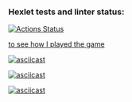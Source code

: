 ### Hexlet tests and linter status:

[![Actions Status](https://github.com/gliderpilotess/frontend-project-44/actions/workflows/hexlet-check.yml/badge.svg)](https://github.com/gliderpilotess/frontend-project-44/actions)

[to see how I played the game](https://asciinema.org/connect/4e845578-022c-476e-8758-e67f436c2ee5)

[![asciicast](https://asciinema.org/a/ntLpLG4peUCmSp35D01lyKUe2.svg)](https://asciinema.org/a/ntLpLG4peUCmSp35D01lyKUe2)

[![asciicast](https://asciinema.org/a/QxO90gG8PkNf6Kl3Bt28u1ly9.svg)](https://asciinema.org/a/QxO90gG8PkNf6Kl3Bt28u1ly9)

[![asciicast](https://asciinema.org/a/StSDKObJwxZTY1ZoQ0UiO4ef1.svg)](https://asciinema.org/a/StSDKObJwxZTY1ZoQ0UiO4ef1)
